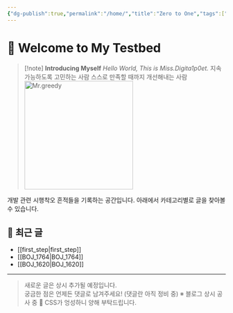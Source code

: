 ```yaml
---
{"dg-publish":true,"permalink":"/home/","title":"Zero to One","tags":["gardenEntry"],"noteIcon":"3","created":"2025-05-27T13:25:46.129+09:00","updated":"2025-06-29T01:13:04.826+09:00"}
---
```


# 👋 Welcome to My Testbed

> [!note] **Introducing Myself**
> *Hello World, This is Miss.Digita1p0et.*
> 지속 가능하도록 고민하는 사람
> 스스로 만족할 때까지 개선해내는 사람
><br>
> <img src="/img/Mr.greedy.png" width="250" alt="Mr.greedy" />

개발 관련 시행착오 흔적들을 기록하는 공간입니다.
아래에서 카테고리별로 글을 찾아볼 수 있습니다.


## 📂 최근 글

- [[first_step\|first_step]]
- [[BOJ_1764\|BOJ_1764]]
- [[BOJ_1620\|BOJ_1620]]
---

> 새로운 글은 상시 추가될 예정입니다.  
> 궁금한 점은 언제든 댓글로 남겨주세요! (댓글란 아직 정비 중)
> ※ 블로그 상시 공사 중 🔧 CSS가 엉성하니 양해 부탁드립니다.